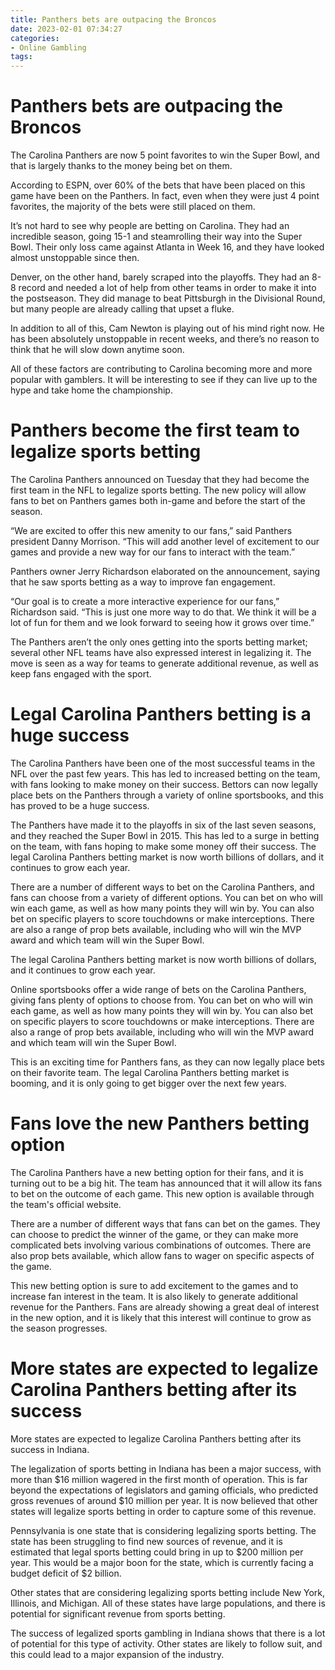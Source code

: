 ```yaml
---
title: Panthers bets are outpacing the Broncos
date: 2023-02-01 07:34:27
categories:
- Online Gambling
tags:
---
```



#  Panthers bets are outpacing the Broncos

The Carolina Panthers are now 5 point favorites to win the Super Bowl, and that is largely thanks to the money being bet on them.

According to ESPN, over 60% of the bets that have been placed on this game have been on the Panthers. In fact, even when they were just 4 point favorites, the majority of the bets were still placed on them.

It’s not hard to see why people are betting on Carolina. They had an incredible season, going 15-1 and steamrolling their way into the Super Bowl. Their only loss came against Atlanta in Week 16, and they have looked almost unstoppable since then.

Denver, on the other hand, barely scraped into the playoffs. They had an 8-8 record and needed a lot of help from other teams in order to make it into the postseason. They did manage to beat Pittsburgh in the Divisional Round, but many people are already calling that upset a fluke.

In addition to all of this, Cam Newton is playing out of his mind right now. He has been absolutely unstoppable in recent weeks, and there’s no reason to think that he will slow down anytime soon.

All of these factors are contributing to Carolina becoming more and more popular with gamblers. It will be interesting to see if they can live up to the hype and take home the championship.

#  Panthers become the first team to legalize sports betting

The Carolina Panthers announced on Tuesday that they had become the first team in the NFL to legalize sports betting. The new policy will allow fans to bet on Panthers games both in-game and before the start of the season.

“We are excited to offer this new amenity to our fans,” said Panthers president Danny Morrison. “This will add another level of excitement to our games and provide a new way for our fans to interact with the team.”

Panthers owner Jerry Richardson elaborated on the announcement, saying that he saw sports betting as a way to improve fan engagement.

“Our goal is to create a more interactive experience for our fans,” Richardson said. “This is just one more way to do that. We think it will be a lot of fun for them and we look forward to seeing how it grows over time.”

The Panthers aren’t the only ones getting into the sports betting market; several other NFL teams have also expressed interest in legalizing it. The move is seen as a way for teams to generate additional revenue, as well as keep fans engaged with the sport.

#  Legal Carolina Panthers betting is a huge success

The Carolina Panthers have been one of the most successful teams in the NFL over the past few years. This has led to increased betting on the team, with fans looking to make money on their success. Bettors can now legally place bets on the Panthers through a variety of online sportsbooks, and this has proved to be a huge success.

The Panthers have made it to the playoffs in six of the last seven seasons, and they reached the Super Bowl in 2015. This has led to a surge in betting on the team, with fans hoping to make some money off their success. The legal Carolina Panthers betting market is now worth billions of dollars, and it continues to grow each year.

There are a number of different ways to bet on the Carolina Panthers, and fans can choose from a variety of different options. You can bet on who will win each game, as well as how many points they will win by. You can also bet on specific players to score touchdowns or make interceptions. There are also a range of prop bets available, including who will win the MVP award and which team will win the Super Bowl.

The legal Carolina Panthers betting market is now worth billions of dollars, and it continues to grow each year.

Online sportsbooks offer a wide range of bets on the Carolina Panthers, giving fans plenty of options to choose from. You can bet on who will win each game, as well as how many points they will win by. You can also bet on specific players to score touchdowns or make interceptions. There are also a range of prop bets available, including who will win the MVP award and which team will win the Super Bowl.

This is an exciting time for Panthers fans, as they can now legally place bets on their favorite team. The legal Carolina Panthers betting market is booming, and it is only going to get bigger over the next few years.

#  Fans love the new Panthers betting option

The Carolina Panthers have a new betting option for their fans, and it is turning out to be a big hit. The team has announced that it will allow its fans to bet on the outcome of each game. This new option is available through the team's official website.

There are a number of different ways that fans can bet on the games. They can choose to predict the winner of the game, or they can make more complicated bets involving various combinations of outcomes. There are also prop bets available, which allow fans to wager on specific aspects of the game.

This new betting option is sure to add excitement to the games and to increase fan interest in the team. It is also likely to generate additional revenue for the Panthers. Fans are already showing a great deal of interest in the new option, and it is likely that this interest will continue to grow as the season progresses.

#  More states are expected to legalize Carolina Panthers betting after its success

More states are expected to legalize Carolina Panthers betting after its success in Indiana.

The legalization of sports betting in Indiana has been a major success, with more than $16 million wagered in the first month of operation. This is far beyond the expectations of legislators and gaming officials, who predicted gross revenues of around $10 million per year. It is now believed that other states will legalize sports betting in order to capture some of this revenue.

Pennsylvania is one state that is considering legalizing sports betting. The state has been struggling to find new sources of revenue, and it is estimated that legal sports betting could bring in up to $200 million per year. This would be a major boon for the state, which is currently facing a budget deficit of $2 billion.

Other states that are considering legalizing sports betting include New York, Illinois, and Michigan. All of these states have large populations, and there is potential for significant revenue from sports betting.

The success of legalized sports gambling in Indiana shows that there is a lot of potential for this type of activity. Other states are likely to follow suit, and this could lead to a major expansion of the industry.